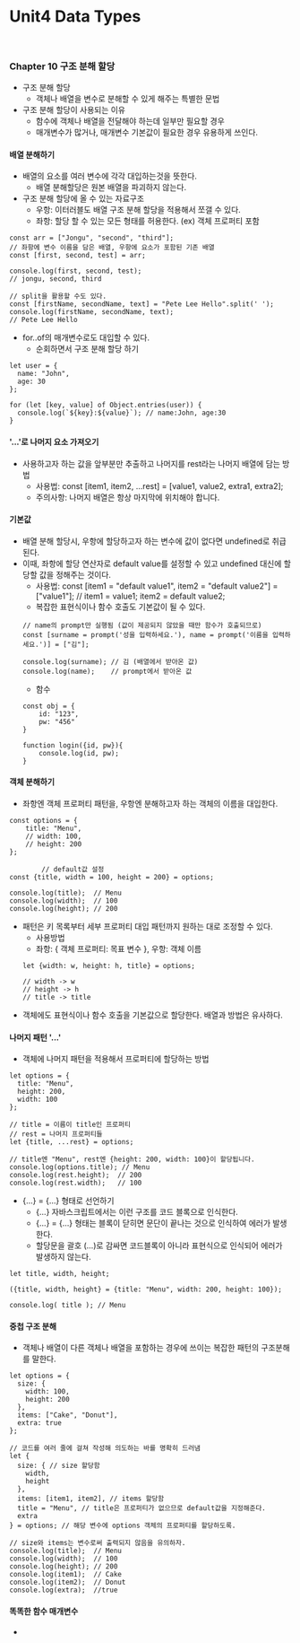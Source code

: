 # Unit4 Data Types
<br>

### Chapter 10 구조 분해 할당

- 구조 분해 할당
    - 객체나 배열을 변수로 분해할 수 있게 해주는 특별한 문법
- 구조 분해 할당이 사용되는 이유
    - 함수에 객체나 배열을 전달해야 하는데 일부만 필요할 경우
    - 매개변수가 많거나, 매개변수 기본값이 필요한 경우 유용하게 쓰인다.

#### 배열 분해하기

- 배열의 요소를 여러 변수에 각각 대입하는것을 뜻한다.
    - 배열 분해할당은 원본 배열을 파괴하지 않는다.
- 구조 분해 할당에 올 수 있는 자료구조
    - 우항: 이터러블도 배열 구조 분해 할당을 적용해서 쪼갤 수 있다.
    - 좌항: 할당 할 수 있는 모든 형태를 허용한다. (ex) 객체 프로퍼티 포함
```
const arr = ["Jongu", "second", "third"];
// 좌항에 변수 이름을 담은 배열, 우항에 요소가 포함된 기존 배열
const [first, second, test] = arr;

console.log(first, second, test);
// jongu, second, third

// split을 활용할 수도 있다.
const [firstName, secondName, text] = "Pete Lee Hello".split(' ');
console.log(firstName, secondName, text);
// Pete Lee Hello
```
- for..of의 매개변수로도 대입할 수 있다.
    - 순회하면서 구조 분해 할당 하기
```
let user = {
  name: "John",
  age: 30
};

for (let [key, value] of Object.entries(user)) {
  console.log(`${key}:${value}`); // name:John, age:30
}
```

#### '...'로 나머지 요소 가져오기

- 사용하고자 하는 값을 앞부분만 추출하고 나머지를 rest라는 나머지 배열에 담는 방법
    - 사용법: const [item1, item2, ...rest] = [value1, value2, extra1, extra2];
    - 주의사항: 나머지 배열은 항상 마지막에 위치해야 합니다.

#### 기본값

- 배열 분해 할당시, 우항에 할당하고자 하는 변수에 값이 없다면 undefined로 취급된다.
- 이때, 좌항에 할당 연산자로 default value를 설정할 수 있고 undefined 대신에 할당할 값을 정해주는 것이다.
    - 사용법: const [item1 = "default value1", item2 = "default value2"] = ["value1"]; // item1 = value1; item2 = default value2;
    - 복잡한 표현식이나 함수 호출도 기본값이 될 수 있다.
    ```
    // name의 prompt만 실행됨 (값이 제공되지 않았을 때만 함수가 호출되므로)
    const [surname = prompt('성을 입력하세요.'), name = prompt('이름을 입력하세요.')] = ["김"];

    console.log(surname); // 김 (배열에서 받아온 값)
    console.log(name);    // prompt에서 받아온 값
    ``` 
    - 함수
    ```
    const obj = {
        id: "123",
        pw: "456"
    }

    function login({id, pw}){
        console.log(id, pw);
    }
    ```

#### 객체 분해하기

- 좌항엔 객체 프로퍼티 패턴을, 우항엔 분해하고자 하는 객체의 이름을 대입한다.
```
const options = {
    title: "Menu",
    // width: 100,
    // height: 200
};

        // default값 설정
const {title, width = 100, height = 200} = options;

console.log(title);  // Menu
console.log(width);  // 100
console.log(height); // 200
```
- 패턴은 키 목록부터 세부 프로퍼티 대입 패턴까지 원하는 대로 조정할 수 있다.
    - 사용방법
    - 좌항: { 객체 프로퍼티: 목표 변수 }, 우항: 객체 이름
    ```
    let {width: w, height: h, title} = options;

    // width -> w
    // height -> h
    // title -> title
    ```
- 객체에도 표현식이나 함수 호출을 기본값으로 할당한다. 배열과 방법은 유사하다.

#### 나머지 패턴 '...'

- 객체에 나머지 패턴을 적용해서 프로퍼티에 할당하는 방법
```
let options = {
  title: "Menu",
  height: 200,
  width: 100
};

// title = 이름이 title인 프로퍼티
// rest = 나머지 프로퍼티들
let {title, ...rest} = options;

// title엔 "Menu", rest엔 {height: 200, width: 100}이 할당됩니다.
console.log(options.title); // Menu
console.log(rest.height);  // 200
console.log(rest.width);   // 100
```

- {…} = {…} 형태로 선언하기
    - {…} 자바스크립트에서는 이런 구조를 코드 블록으로 인식한다.
    - {…} = {…} 형태는 블록이 닫히면 문단이 끝나는 것으로 인식하여 에러가 발생한다.
    - 할당문을 괄호 (…)로 감싸면 코드블록이 아니라 표현식으로 인식되어 에러가 발생하지 않는다.
```
let title, width, height;

({title, width, height} = {title: "Menu", width: 200, height: 100});

console.log( title ); // Menu
```

#### 중첩 구조 분해

- 객체나 배열이 다른 객체나 배열을 포함하는 경우에 쓰이는 복잡한 패턴의 구조분해를 말한다.
```
let options = {
  size: {
    width: 100,
    height: 200
  },
  items: ["Cake", "Donut"],
  extra: true
};

// 코드를 여러 줄에 걸쳐 작성해 의도하는 바를 명확히 드러냄
let {
  size: { // size 할당함
    width,
    height
  },
  items: [item1, item2], // items 할당함
  title = "Menu", // title은 프로퍼티가 없으므로 default값을 지정해준다.
  extra
} = options; // 해당 변수에 options 객체의 프로퍼티를 할당하도록.

// size와 items는 변수로써 출력되지 않음을 유의하자.
console.log(title);  // Menu
console.log(width);  // 100
console.log(height); // 200
console.log(item1);  // Cake
console.log(item2);  // Donut
console.log(extra);  //true
```

#### 똑똑한 함수 매개변수

- 